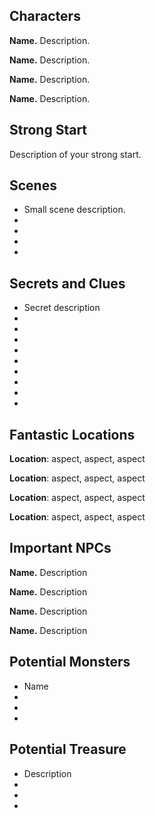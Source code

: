 ---
---
## Characters 
 
**Name.** Description. 
 
**Name.** Description. 
 
**Name.** Description. 
 
**Name.** Description. 
 
## Strong Start 
 
Description of your strong start. 
 
## Scenes 
 
* Small scene description. 
* 
* 
* 
* 
 
## Secrets and Clues 
 
* Secret description 
* 
* 
* 
* 
* 
* 
* 
* 
* 
 
## Fantastic Locations 
 
**Location**: aspect, aspect, aspect 
 
**Location**: aspect, aspect, aspect 
 
**Location**: aspect, aspect, aspect 
 
**Location**: aspect, aspect, aspect 
 
## Important NPCs 
 
**Name.** Description 
 
**Name.** Description 
 
**Name.** Description 
 
**Name.** Description 
 
## Potential Monsters 
 
* Name 
* 
* 
* 
## Potential Treasure 
 
* Description 
* 
* 
*